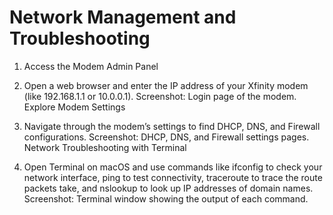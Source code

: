 # Network Management and Troubleshooting
1. Access the Modem Admin Panel

2. Open a web browser and enter the IP address of your Xfinity modem (like 192.168.1.1 or 10.0.0.1).
Screenshot: Login page of the modem.
Explore Modem Settings

3. Navigate through the modem’s settings to find DHCP, DNS, and Firewall configurations.
Screenshot: DHCP, DNS, and Firewall settings pages.
Network Troubleshooting with Terminal

4. Open Terminal on macOS and use commands like ifconfig to check your network interface, ping to test connectivity, traceroute to trace the route packets take, and nslookup to look up IP addresses of domain names.
Screenshot: Terminal window showing the output of each command.
